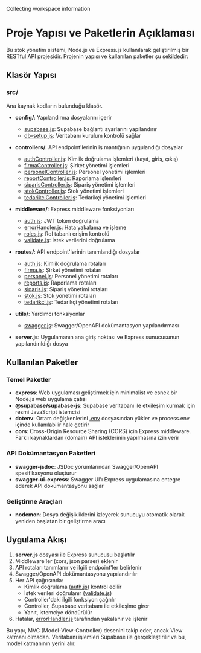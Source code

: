 Collecting workspace information

# Proje Yapısı ve Paketlerin Açıklaması

Bu stok yönetim sistemi, Node.js ve Express.js kullanılarak geliştirilmiş bir RESTful API projesidir. Projenin yapısı ve kullanılan paketler şu şekildedir:

## Klasör Yapısı

### src/

Ana kaynak kodların bulunduğu klasör.

- **config/**: Yapılandırma dosyalarını içerir
    
    - [supabase.js](vscode-file://vscode-app/c:/Users/Seyfullah%20Kurt/AppData/Local/Programs/Microsoft%20VS%20Code/resources/app/out/vs/code/electron-sandbox/workbench/workbench.html): Supabase bağlantı ayarlarını yapılandırır
    - [db-setup.js](vscode-file://vscode-app/c:/Users/Seyfullah%20Kurt/AppData/Local/Programs/Microsoft%20VS%20Code/resources/app/out/vs/code/electron-sandbox/workbench/workbench.html): Veritabanı kurulum kontrolü sağlar
- **controllers/**: API endpoint'lerinin iş mantığının uygulandığı dosyalar
    
    - [authController.js](vscode-file://vscode-app/c:/Users/Seyfullah%20Kurt/AppData/Local/Programs/Microsoft%20VS%20Code/resources/app/out/vs/code/electron-sandbox/workbench/workbench.html): Kimlik doğrulama işlemleri (kayıt, giriş, çıkış)
    - [firmaController.js](vscode-file://vscode-app/c:/Users/Seyfullah%20Kurt/AppData/Local/Programs/Microsoft%20VS%20Code/resources/app/out/vs/code/electron-sandbox/workbench/workbench.html): Şirket yönetimi işlemleri
    - [personelController.js](vscode-file://vscode-app/c:/Users/Seyfullah%20Kurt/AppData/Local/Programs/Microsoft%20VS%20Code/resources/app/out/vs/code/electron-sandbox/workbench/workbench.html): Personel yönetimi işlemleri
    - [reportController.js](vscode-file://vscode-app/c:/Users/Seyfullah%20Kurt/AppData/Local/Programs/Microsoft%20VS%20Code/resources/app/out/vs/code/electron-sandbox/workbench/workbench.html): Raporlama işlemleri
    - [siparisController.js](vscode-file://vscode-app/c:/Users/Seyfullah%20Kurt/AppData/Local/Programs/Microsoft%20VS%20Code/resources/app/out/vs/code/electron-sandbox/workbench/workbench.html): Sipariş yönetimi işlemleri
    - [stokController.js](vscode-file://vscode-app/c:/Users/Seyfullah%20Kurt/AppData/Local/Programs/Microsoft%20VS%20Code/resources/app/out/vs/code/electron-sandbox/workbench/workbench.html): Stok yönetimi işlemleri
    - [tedarikciController.js](vscode-file://vscode-app/c:/Users/Seyfullah%20Kurt/AppData/Local/Programs/Microsoft%20VS%20Code/resources/app/out/vs/code/electron-sandbox/workbench/workbench.html): Tedarikçi yönetimi işlemleri
- **middleware/**: Express middleware fonksiyonları
    
    - [auth.js](vscode-file://vscode-app/c:/Users/Seyfullah%20Kurt/AppData/Local/Programs/Microsoft%20VS%20Code/resources/app/out/vs/code/electron-sandbox/workbench/workbench.html): JWT token doğrulama
    - [errorHandler.js](vscode-file://vscode-app/c:/Users/Seyfullah%20Kurt/AppData/Local/Programs/Microsoft%20VS%20Code/resources/app/out/vs/code/electron-sandbox/workbench/workbench.html): Hata yakalama ve işleme
    - [roles.js](vscode-file://vscode-app/c:/Users/Seyfullah%20Kurt/AppData/Local/Programs/Microsoft%20VS%20Code/resources/app/out/vs/code/electron-sandbox/workbench/workbench.html): Rol tabanlı erişim kontrolü
    - [validate.js](vscode-file://vscode-app/c:/Users/Seyfullah%20Kurt/AppData/Local/Programs/Microsoft%20VS%20Code/resources/app/out/vs/code/electron-sandbox/workbench/workbench.html): İstek verilerini doğrulama
- **routes/**: API endpoint'lerinin tanımlandığı dosyalar
    
    - [auth.js](vscode-file://vscode-app/c:/Users/Seyfullah%20Kurt/AppData/Local/Programs/Microsoft%20VS%20Code/resources/app/out/vs/code/electron-sandbox/workbench/workbench.html): Kimlik doğrulama rotaları
    - [firma.js](vscode-file://vscode-app/c:/Users/Seyfullah%20Kurt/AppData/Local/Programs/Microsoft%20VS%20Code/resources/app/out/vs/code/electron-sandbox/workbench/workbench.html): Şirket yönetimi rotaları
    - [personel.js](vscode-file://vscode-app/c:/Users/Seyfullah%20Kurt/AppData/Local/Programs/Microsoft%20VS%20Code/resources/app/out/vs/code/electron-sandbox/workbench/workbench.html): Personel yönetimi rotaları
    - [reports.js](vscode-file://vscode-app/c:/Users/Seyfullah%20Kurt/AppData/Local/Programs/Microsoft%20VS%20Code/resources/app/out/vs/code/electron-sandbox/workbench/workbench.html): Raporlama rotaları
    - [siparis.js](vscode-file://vscode-app/c:/Users/Seyfullah%20Kurt/AppData/Local/Programs/Microsoft%20VS%20Code/resources/app/out/vs/code/electron-sandbox/workbench/workbench.html): Sipariş yönetimi rotaları
    - [stok.js](vscode-file://vscode-app/c:/Users/Seyfullah%20Kurt/AppData/Local/Programs/Microsoft%20VS%20Code/resources/app/out/vs/code/electron-sandbox/workbench/workbench.html): Stok yönetimi rotaları
    - [tedarikci.js](vscode-file://vscode-app/c:/Users/Seyfullah%20Kurt/AppData/Local/Programs/Microsoft%20VS%20Code/resources/app/out/vs/code/electron-sandbox/workbench/workbench.html): Tedarikçi yönetimi rotaları
- **utils/**: Yardımcı fonksiyonlar
    
    - [swagger.js](vscode-file://vscode-app/c:/Users/Seyfullah%20Kurt/AppData/Local/Programs/Microsoft%20VS%20Code/resources/app/out/vs/code/electron-sandbox/workbench/workbench.html): Swagger/OpenAPI dokümantasyon yapılandırması
- **server.js**: Uygulamanın ana giriş noktası ve Express sunucusunun yapılandırıldığı dosya
    

## Kullanılan Paketler

### Temel Paketler

- **express**: Web uygulaması geliştirmek için minimalist ve esnek bir Node.js web uygulama çatısı
- **@supabase/supabase-js**: Supabase veritabanı ile etkileşim kurmak için resmi JavaScript istemcisi
- **dotenv**: Ortam değişkenlerini [.env](vscode-file://vscode-app/c:/Users/Seyfullah%20Kurt/AppData/Local/Programs/Microsoft%20VS%20Code/resources/app/out/vs/code/electron-sandbox/workbench/workbench.html) dosyasından yükler ve process.env içinde kullanılabilir hale getirir
- **cors**: Cross-Origin Resource Sharing (CORS) için Express middleware. Farklı kaynaklardan (domain) API isteklerinin yapılmasına izin verir

### API Dokümantasyon Paketleri

- **swagger-jsdoc**: JSDoc yorumlarından Swagger/OpenAPI spesifikasyonu oluşturur
- **swagger-ui-express**: Swagger UI'ı Express uygulamasına entegre ederek API dokümantasyonu sağlar

### Geliştirme Araçları

- **nodemon**: Dosya değişikliklerini izleyerek sunucuyu otomatik olarak yeniden başlatan bir geliştirme aracı

## Uygulama Akışı

1. **server.js** dosyası ile Express sunucusu başlatılır
2. Middleware'ler (cors, json parser) eklenir
3. API rotaları tanımlanır ve ilgili endpoint'ler belirlenir
4. Swagger/OpenAPI dokümantasyonu yapılandırılır
5. Her API çağrısında:
    - Kimlik doğrulama ([auth.js](vscode-file://vscode-app/c:/Users/Seyfullah%20Kurt/AppData/Local/Programs/Microsoft%20VS%20Code/resources/app/out/vs/code/electron-sandbox/workbench/workbench.html)) kontrol edilir
    - İstek verileri doğrulanır ([validate.js](vscode-file://vscode-app/c:/Users/Seyfullah%20Kurt/AppData/Local/Programs/Microsoft%20VS%20Code/resources/app/out/vs/code/electron-sandbox/workbench/workbench.html))
    - Controller'daki ilgili fonksiyon çağrılır
    - Controller, Supabase veritabanı ile etkileşime girer
    - Yanıt, istemciye döndürülür
6. Hatalar, [errorHandler.js](vscode-file://vscode-app/c:/Users/Seyfullah%20Kurt/AppData/Local/Programs/Microsoft%20VS%20Code/resources/app/out/vs/code/electron-sandbox/workbench/workbench.html) tarafından yakalanır ve işlenir

Bu yapı, MVC (Model-View-Controller) desenini takip eder, ancak View katmanı olmadan. Veritabanı işlemleri Supabase ile gerçekleştirilir ve bu, model katmanının yerini alır.